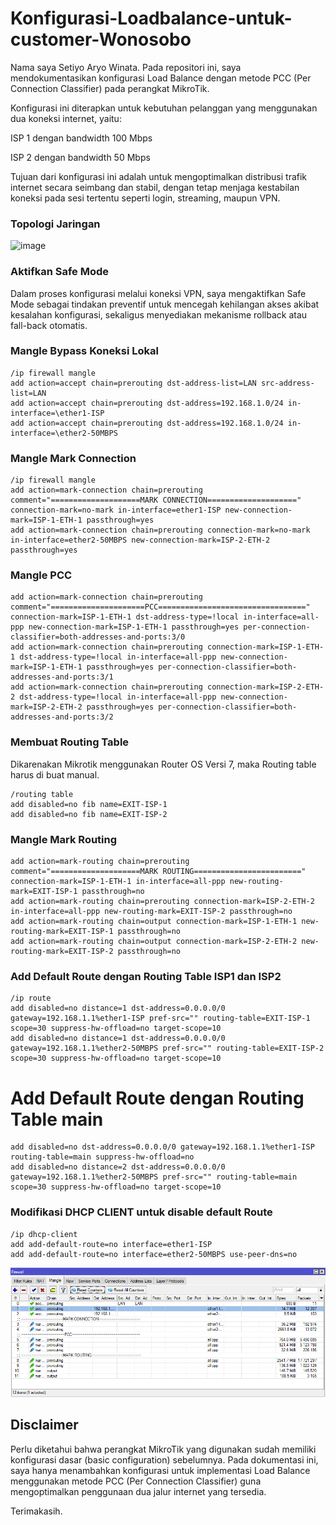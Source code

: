 # Konfigurasi-Loadbalance-untuk-customer-Wonosobo

Nama saya Setiyo Aryo Winata. Pada repositori ini, saya mendokumentasikan konfigurasi Load Balance dengan metode PCC (Per Connection Classifier) pada perangkat MikroTik.

Konfigurasi ini diterapkan untuk kebutuhan pelanggan yang menggunakan dua koneksi internet, yaitu:

ISP 1 dengan bandwidth 100 Mbps

ISP 2 dengan bandwidth 50 Mbps

Tujuan dari konfigurasi ini adalah untuk mengoptimalkan distribusi trafik internet secara seimbang dan stabil, dengan tetap menjaga kestabilan koneksi pada sesi tertentu seperti login, streaming, maupun VPN.

### Topologi Jaringan

![image](https://github.com/user-attachments/assets/a4b46751-64bc-47da-a21a-fc315a021244)

### Aktifkan Safe Mode

Dalam proses konfigurasi melalui koneksi VPN, saya mengaktifkan Safe Mode sebagai tindakan preventif untuk mencegah kehilangan akses akibat kesalahan konfigurasi,
sekaligus menyediakan mekanisme rollback atau fall-back otomatis.

### Mangle Bypass Koneksi Lokal
```Shell
/ip firewall mangle
add action=accept chain=prerouting dst-address-list=LAN src-address-list=LAN
add action=accept chain=prerouting dst-address=192.168.1.0/24 in-interface=\ether1-ISP
add action=accept chain=prerouting dst-address=192.168.1.0/24 in-interface=\ether2-50MBPS
```
### Mangle Mark Connection
```Shell
/ip firewall mangle
add action=mark-connection chain=prerouting comment="====================MARK CONNECTION====================" connection-mark=no-mark in-interface=ether1-ISP new-connection-mark=ISP-1-ETH-1 passthrough=yes
add action=mark-connection chain=prerouting connection-mark=no-mark in-interface=ether2-50MBPS new-connection-mark=ISP-2-ETH-2 passthrough=yes
```
### Mangle PCC
```Shell
add action=mark-connection chain=prerouting comment="=====================PCC=================================" connection-mark=ISP-1-ETH-1 dst-address-type=!local in-interface=all-ppp new-connection-mark=ISP-1-ETH-1 passthrough=yes per-connection-classifier=both-addresses-and-ports:3/0
add action=mark-connection chain=prerouting connection-mark=ISP-1-ETH-1 dst-address-type=!local in-interface=all-ppp new-connection-mark=ISP-1-ETH-1 passthrough=yes per-connection-classifier=both-addresses-and-ports:3/1
add action=mark-connection chain=prerouting connection-mark=ISP-2-ETH-2 dst-address-type=!local in-interface=all-ppp new-connection-mark=ISP-2-ETH-2 passthrough=yes per-connection-classifier=both-addresses-and-ports:3/2
```
### Membuat Routing Table
Dikarenakan Mikrotik menggunakan Router OS Versi 7, maka Routing table harus di buat manual.
```Shell
/routing table
add disabled=no fib name=EXIT-ISP-1
add disabled=no fib name=EXIT-ISP-2
```
### Mangle Mark Routing
```Shell
add action=mark-routing chain=prerouting comment="====================MARK ROUTING========================" connection-mark=ISP-1-ETH-1 in-interface=all-ppp new-routing-mark=EXIT-ISP-1 passthrough=no
add action=mark-routing chain=prerouting connection-mark=ISP-2-ETH-2 in-interface=all-ppp new-routing-mark=EXIT-ISP-2 passthrough=no
add action=mark-routing chain=output connection-mark=ISP-1-ETH-1 new-routing-mark=EXIT-ISP-1 passthrough=no
add action=mark-routing chain=output connection-mark=ISP-2-ETH-2 new-routing-mark=EXIT-ISP-2 passthrough=no
```
### Add Default Route dengan Routing Table ISP1 dan ISP2
```Shell
/ip route
add disabled=no distance=1 dst-address=0.0.0.0/0 gateway=192.168.1.1%ether1-ISP pref-src="" routing-table=EXIT-ISP-1 scope=30 suppress-hw-offload=no target-scope=10
add disabled=no distance=1 dst-address=0.0.0.0/0 gateway=192.168.1.1%ether2-50MBPS pref-src="" routing-table=EXIT-ISP-2 scope=30 suppress-hw-offload=no target-scope=10
```
# Add Default Route dengan Routing Table main
```Shell
add disabled=no dst-address=0.0.0.0/0 gateway=192.168.1.1%ether1-ISP routing-table=main suppress-hw-offload=no
add disabled=no distance=2 dst-address=0.0.0.0/0 gateway=192.168.1.1%ether2-50MBPS pref-src="" routing-table=main scope=30 suppress-hw-offload=no target-scope=10
```
### Modifikasi DHCP CLIENT untuk disable default Route
```Shell
/ip dhcp-client
add add-default-route=no interface=ether1-ISP
add add-default-route=no interface=ether2-50MBPS use-peer-dns=no
```

![Firewall](images/Firewall.png)

## Disclaimer

Perlu diketahui bahwa perangkat MikroTik yang digunakan sudah memiliki konfigurasi dasar (basic configuration) sebelumnya.
Pada dokumentasi ini, saya hanya menambahkan konfigurasi untuk implementasi Load Balance menggunakan metode PCC (Per Connection Classifier) guna mengoptimalkan penggunaan dua jalur internet yang tersedia.

Terimakasih.





































